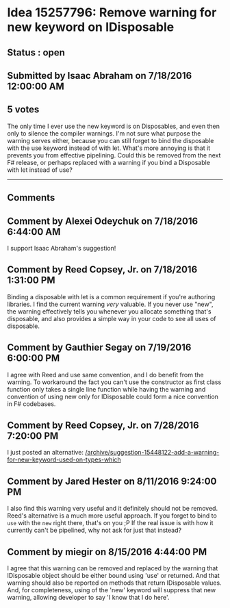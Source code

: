 # Idea 15257796: Remove warning for new keyword on IDisposable #

## Status : open

## Submitted by Isaac Abraham on 7/18/2016 12:00:00 AM

## 5 votes

The only time I ever use the new keyword is on Disposables, and even then only to silence the compiler warnings. I'm not sure what purpose the warning serves either, because you can still forget to bind the disposable with the use keyword instead of with let. What's more annoying is that it prevents you from effective pipelining.
Could this be removed from the next F# release, or perhaps replaced with a warning if you bind a Disposable with let instead of use?


------------------------
## Comments


## Comment by Alexei Odeychuk on 7/18/2016 6:44:00 AM
I support Isaac Abraham's suggestion!


## Comment by Reed Copsey, Jr. on 7/18/2016 1:31:00 PM
Binding a disposable with let is a common requirement if you're authoring libraries.
I find the current warning _very_ valuable. If you never use "new", the warning effectively tells you whenever you allocate something that's disposable, and also provides a simple way in your code to see all uses of disposable.


## Comment by Gauthier Segay on 7/19/2016 6:00:00 PM
I agree with Reed and use same convention, and I do benefit from the warning.
To workaround the fact you can't use the constructor as first class function only takes a single line function while having the warning and convention of using new only for IDisposable could form a nice convention in F# codebases.


## Comment by Reed Copsey, Jr. on 7/28/2016 7:20:00 PM
I just posted an alternative: [/archive/suggestion-15448122-add-a-warning-for-new-keyword-used-on-types-which](/archive/suggestion-15448122-add-a-warning-for-new-keyword-used-on-types-which.md)


## Comment by Jared Hester on 8/11/2016 9:24:00 PM
I also find this warning very useful and it definitely should not be removed. Reed's alternative is a much more useful approach.
If you forget to bind to `use` with the `new` right there, that's on you ;P
If the real issue is with how it currently can't be pipelined, why not ask for just that instead?


## Comment by miegir on 8/15/2016 4:44:00 PM
I agree that this warning can be removed and replaced by the warning that IDisposable object should be either bound using 'use' or returned. And that warning should also be reported on methods that return IDisposable values. And, for completeness, using of the 'new' keyword will suppress that new warning, allowing developer to say 'I know that I do here'.

